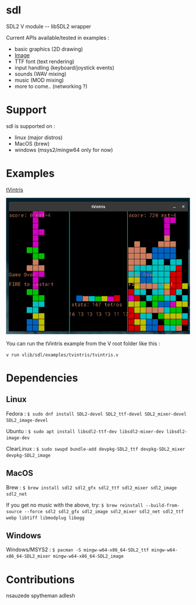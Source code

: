 # sdl
SDL2 V module -- libSDL2 wrapper

Current APIs available/tested in examples :
- basic graphics (2D drawing)
- [Image](image/README.md)
- TTF font (text rendering)
- input handling (keyboard/joystick events)
- sounds (WAV mixing)
- music (MOD mixing)
- more to come.. (networking ?)

# Support
sdl is supported on :
- linux (major distros)
- MacOS (brew)
- windows (msys2/mingw64 only for now)

# Examples

[tVintris](examples/tvintris)

![tVintris screenshot](examples/tvintris/images/tvintris.png)

You can run the tVintris example from the V root folder like this :
```
v run vlib/sdl/examples/tvintris/tvintris.v
```

# Dependencies

## Linux
Fedora :
`$ sudo dnf install SDL2-devel SDL2_ttf-devel SDL2_mixer-devel SDL2_image-devel`

Ubuntu :
`$ sudo apt install libsdl2-ttf-dev libsdl2-mixer-dev libsdl2-image-dev`

ClearLinux :
`$ sudo swupd bundle-add devpkg-SDL2_ttf devpkg-SDL2_mixer devpkg-SDL2_image`

## MacOS
Brew :
`$ brew install sdl2 sdl2_gfx sdl2_ttf sdl2_mixer sdl2_image sdl2_net`

If you get no music with the above, try:
`$ brew reinstall --build-from-source --force sdl2 sdl2_gfx sdl2_image sdl2_mixer sdl2_net sdl2_ttf webp libtiff libmodplug libogg`

## Windows
Windows/MSYS2 :
`$ pacman -S mingw-w64-x86_64-SDL2_ttf mingw-w64-x86_64-SDL2_mixer mingw-w64-x86_64-SDL2_image`

# Contributions

nsauzede
spytheman
adlesh
